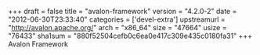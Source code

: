 +++
draft = false
title = "avalon-framework"
version = "4.2.0-2"
date = "2012-06-30T23:33:40"
categories = ['devel-extra']
upstreamurl = "http://avalon.apache.org/"
arch = "x86_64"
size = "47664"
usize = "76433"
sha1sum = "880f52504cefb0c6ea0e417c309e435c0180fa31"
+++
Avalon Framework